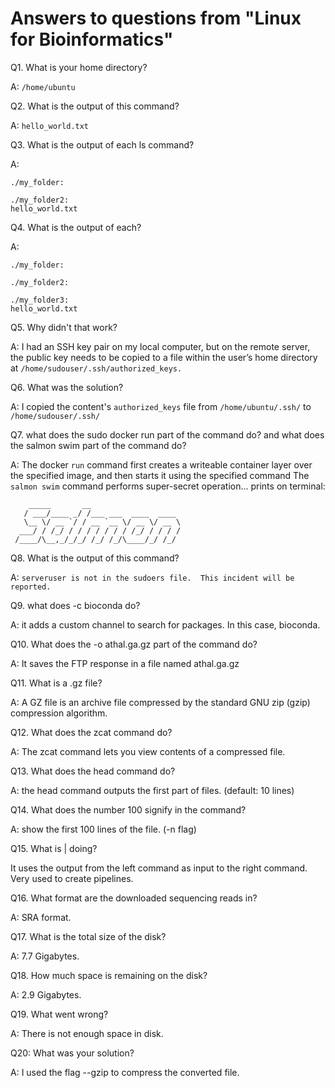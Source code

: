 # Answers to questions from "Linux for Bioinformatics"

Q1. What is your home directory?

A: `/home/ubuntu`

Q2. What is the output of this command?

A: `hello_world.txt`

Q3. What is the output of each ls command?

A:
```
./my_folder:

./my_folder2:
hello_world.txt
```

Q4. What is the output of each?

A:
```
./my_folder:

./my_folder2:

./my_folder3:
hello_world.txt
```

Q5. Why didn't that work?

A: I had an SSH key pair on my local computer, but on the remote server, the public key needs to be copied to a file within the user’s home directory at `/home/sudouser/.ssh/authorized_keys.`

Q6. What was the solution? 

A: I copied the content's `authorized_keys` file from `/home/ubuntu/.ssh/` to `/home/sudouser/.ssh/`

Q7. what does the sudo docker run part of the command do? and what does the salmon swim part of the command do?

A: The docker `run` command first creates a writeable container layer over the specified image, and then starts it using the specified command
The `salmon swim` command performs super-secret operation... prints on terminal:

```
    _____       __
   / ___/____ _/ /___ ___  ____  ____
   \__ \/ __ `/ / __ `__ \/ __ \/ __ \
  ___/ / /_/ / / / / / / / /_/ / / / /
 /____/\__,_/_/_/ /_/ /_/\____/_/ /_/
```

Q8. What is the output of this command?

A:
`serveruser is not in the sudoers file.  This incident will be reported.`

Q9. what does -c bioconda do? 

A: it adds a custom channel to search for packages. In this case, bioconda.

Q10. What does the -o athal.ga.gz part of the command do?

A: It saves the FTP response in a file named athal.ga.gz 

Q11. What is a .gz file?

A: A GZ file is an archive file compressed by the standard GNU zip (gzip) compression algorithm. 

Q12. What does the zcat command do? 

A: The zcat command lets you view contents of a compressed file. 

Q13. What does the head command do? 

A: the head command outputs the first part of files. (default: 10 lines)

Q14. What does the number 100 signify in the command?

A: show the first 100 lines of the file. (-n flag)

Q15. What is | doing?

It uses the output from the left command as input to the right command. Very used to create pipelines.

Q16. What format are the downloaded sequencing reads in?

A: SRA format.

Q17. What is the total size of the disk?

A: 7.7 Gigabytes.

Q18. How much space is remaining on the disk?

A: 2.9 Gigabytes.

Q19. What went wrong? 

A: There is not enough space in disk.

Q20: What was your solution?

A: I used the flag --gzip to compress the converted file.
